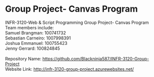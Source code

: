 # Group Project- Canvas Program
INFR-3120-Web &amp; Script Programming Group Project- Canvas Program
<br> Team members include:
<br> Samuel Brangman: 100741732
<br> Sebastian Carneiro: 1007998391
<br> Joshua Emmanuel: 100755423
<br> Jenny Gerrard: 100824845
<br>
<br>Repository Name: https://github.com/Blackninja587/INFR-3120-Group-Project
<br>Website Link: http://infr-3120-group-project.azurewebsites.net/
